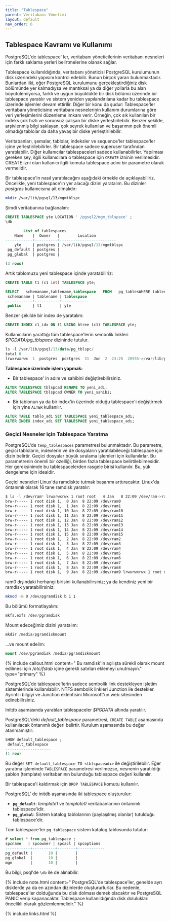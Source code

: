 ```yaml
---
title: "Tablespace"
parent: Veritabanı Yönetimi
layout: default
nav_order: 6
--- 
```


## Tablespace Kavramı ve Kullanımı

PostgreSQL'de tablespace' ler, veritabanı yöneticilerinin veritabanı nesneleri için farklı saklama yerleri belirtmelerine olanak sağlar.

Tablespace kullanıldığında, veritabanı yöneticisi PostgreSQL kurulumunun disk üzerindeki yapısını kontrol edebilir. Bunun birçok yararı bulunmaktadır. Bunlardan ilki, eğer PostgreSQL kurulumunu gerçekleştirdiğiniz disk bölümünde yer kalmadıysa ve mantıksal ya da diğer yollarla bu alan büyütülemiyorsa, farklı ve uygun büyüklükte bir disk bölümü üzerinde bir tablespace yaratılır ve sistem yeniden yapılandırılana kadar bu tablespace üzerinde işlemler devam ettirilir. Diğer bir konu da şudur: Tablespace'ler veritabanı yöneticisine veritabanı nesnelerinin kullanım durumlarına göre veri yerleşimlerini düzenleme imkanı verir. Örneğin, çok sık kullanılan bir indeks çok hızlı ve sorunsuz çalışan bir diske yerleştirilebilir. Benzer şekilde, arşivlenmiş bilgi saklayan, çok seyrek kullanılan ve başarımın pek önemli olmadığı tablolar da daha yavaş bir diske yerleştirilebilir.

Veritabanları, şemalar, tablolar, indeksler ve sequence'ler tablespace'ler içine yerleştirilebilirler. Bir tablespace sadece superuser tarafından yaratılabilir. Diğer kullanıcılar tablespaceleri sadece kullanabilirler. Yapılması gereken şey, ilgili kullanıcılara o tablespace için `CREATE` izninin verilmesidir. CREATE izni olan kullanıcı ilgili komuta tablespace adını bir parametre olarak vermelidir.

Bir tablespace'in nasıl yaratılacağını aşağıdaki örnekle de açıklayabiliriz. Öncelikle, yeni tablespace'in yer alacağı dizini yaratalım. Bu dizinler *postgres* kullanıcısına ait olmalıdır:

```bash
mkdir /var/lib/pgsql/13/mgmtblspc
```

Şimdi veritabanına bağlanalım:

```sql
CREATE TABLESPACE yte LOCATION ' /pgsql2/mgm_tblspace' ;
\db

        List of tablespaces     
    Name    |  Owner   |        Location         
------------+----------+-------------------------  
    yte     | postgres | /var/lib/pgsql/13/mgmtblspc 
 pg_default | postgres |  
 pg_global  | postgres | 

(3 rows)
```

Artık tablomuzu yeni tablespace içinde yaratabiliriz:

```sql
CREATE TABLE t1 (c1 int) TABLESPACE yte; 

SELECT   schemaname,tablename,tablespace   FROM   pg_tablesWHERE tablename='t1' ;
 schemaname | tablename | tablespace
------------+-----------+------------
 public     | t1        | yte 
```

Benzer şekilde bir index de yaratalım:

```sql
CREATE INDEX c1_idx ON t1 USING btree (c1) TABLESPACE yte;
```

Kullanıcıların yarattığı tüm tablespace'lerin sembolik linkleri *$PGDATA/pg_tblspace* dizininde tutulur.

```sql
ls -l /var/lib/pgsql/13/data/pg_tblspc/
total 0 
lrwxrwxrwx  1  postgres  postgres  31  Jun  2  23:25  20955->/var/lib/pgsql/13/mgmtblspc
```

**Tablespace üzerinde işlem yapmak:**

- Bir tablespace' in adını ve sahibini değiştirebilirsiniz.

```sql
ALTER TABLESPACE tblspcad RENAME TO yeni_adı;
ALTER TABLESPACE tblspcad OWNER TO yeni_sahibi;
```

- Bir tablonun ya da bir index'in üzerinde olduğu tablespace'i değiştirmek için yine `ALTER` kullanılır.

```sql
ALTER TABLE tablo_adı SET TABLESPACE yeni_tablespace_adı;
ALTER INDEX index_adı SET TABLESPACE yeni_tablespace_adı;
```

### Geçici Nesneler için Tablespace Yaratma

PostgreSQL'de `temp_tablespaces` parametresi bulunmaktadır. Bu parametre, geçici tabloların, indexlerin ve de dosyaların yaratılabileceği tablespace için dizin belirtir. Geçici dosyalar büyük sıralama işlemleri için kullanılırlar. Bu parametrenin önemli bir özelliği, birden fazla tablespace belirtilebilmesidir. Her gereksinimde bu tablespacelerden rasgele birisi kullanılır. Bu, yük dengeleme için idealdir.

Geçici nesneleri Linux'da ramdiskte tutmak başarımı arttıracaktır. Linux'da öntanımlı olarak 16 tane ramdisk yaratılır:

```bash
$ ls -l /dev/ram* lrwxrwxrwx 1 root root   4 Jan   8 22:09 /dev/ram->ram1
brw-r----- 1 root disk 1,  0 Jan  8 22:09 /dev/ram0 
brw-r----- 1 root disk 1,  1 Jan  8 22:09 /dev/ram1 
brw-r----- 1 root disk 1, 10 Jan  8 22:09 /dev/ram10 
brw-r----- 1 root disk 1, 11 Jan  8 22:09 /dev/ram11 
brw-r----- 1 root disk 1, 12 Jan  8 22:09 /dev/ram12 
brw-r----- 1 root disk 1, 13 Jan  8 22:09 /dev/ram13 
brw-r----- 1 root disk 1, 14 Jan  8 22:09 /dev/ram14 
brw-r----- 1 root disk 1, 15 Jan  8 22:09 /dev/ram15 
brw-r----- 1 root disk 1,  2 Jan  8 22:09 /dev/ram2 
brw-r----- 1 root disk 1,  3 Jan  8 22:09 /dev/ram3 
brw-r----- 1 root disk 1,  4 Jan  8 22:09 /dev/ram4 
brw-r----- 1 root disk 1,  5 Jan  8 22:09 /dev/ram5 
brw-r----- 1 root disk 1,  6 Jan  8 22:09 /dev/ram6 
brw-r----- 1 root disk 1,  7 Jan  8 22:09 /dev/ram7 
brw-r----- 1 root disk 1,  8 Jan  8 22:09 /dev/ram8 
brw-r----- 1 root disk 1,  9 Jan  8 22:09 /dev/ram9 lrwxrwxrwx 1 root root   4 Jan  8 22:09 /dev/ramdisk->ram0
```

ram0 dışındaki herhangi birisini kullanabilirsiniz; ya da kendiniz yeni bir ramdisk yaratabilirsiniz:

```bash
mknod -m 0 /dev/pgramdisk b 1 1
```

Bu bölümü formatlayalım:

```sql
mkfs.exfs /dev/pgramdisk
```

Mount edeceğimiz dizini yaratalım:

```sql
mkdir /media/pgramdiskmount
```

...ve mount edelim:

```sql
mount /dev/pgramdisk /media/pgramdiskmount
```

{% include callout.html content=" Bu ramdisk'in açılışta sürekli olarak mount edilmesi için */etc/fstab* içine gerekli satırları eklemeyi unutmayın." type="primary" %}

PostgreSQL'de tablespace'lerin sadece sembolik link destekleyen işletim sistemlerinde kullanılabilir. NTFS sembolik linkleri Junction ile destekler. Ayrıntılı bilgiyi ve Junction eklentisini Microsoft'un web sitesinden edinebilirsiniz.

Initdb aşamasında yaratılan tablespaceler *$PGDATA* altında yaratılır.

PostgreSQL'deki *default_tablespace* parametresi, `CREATE TABLE` aşamasında kullanılacak öntanımlı değeri belirtir. Kurulum aşamasında bu değer atanmamıştır:

```sql
SHOW default_tablespace ;
 default_tablespace
--------------------
(1 row)
```

Bu değer `SET default_tablespace TO <tblspaceadı>` ile değiştirilebilir. Eğer yaratma işleminde `TABLESPACE` parametresi verilmezse, nesnenin yaratıldığı şablon (template) veritabanının bulunduğu tablespace değeri kullanılır.

Bir tablespace'i kaldırmak için `DROP TABLESPACE` komutu kullanılır.

PostgreSQL' de initdb aşamasında iki tablespace oluşturulur:

- **`pg_default`**: *template1* ve *template0* veritabanlarının öntanımlı tablespace'idir.
- **`pg_global`**: Sistem katalog tablolarının (paylaşılmış olanlar) tutulduğu tablespace'dir.

Tüm tablespace'ler  `pg_tablespace` sistem katalog tablosunda tutulur:

```sql
# select * from pg_tablespace ;
spcname   | spcowner | spcacl | spcoptions
-----------+----------+--------+------------
pg_default |       10 |        |
pg_global  |       10 |        |
mgm        |       10 |        |
```

Bu bilgi, psql'de `\db` ile de alınabilir.

{% include note.html content=" PostgreSQL'de tablespace'ler, genelde ayrı disklerde ya da en azından dizinlerde oluştururlurlar. Bu nedenle, tablespace'ler dolduğunda bu disk dolması demek olacaktır ve PostgreSQL PANIC verip kapanacaktır. Tablespace kullanıldığında disk dolulukları öncelikli olarak gözlemlenmelidir." %}

{% include links.html %}
